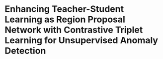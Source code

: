 # Enhancing Teacher-Student Learning as Region Proposal Network with Contrastive Triplet Learning for Unsupervised Anomaly Detection
